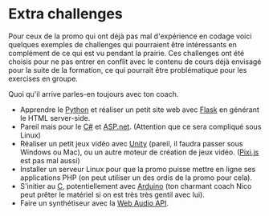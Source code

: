 # Extra challenges

Pour ceux de la promo qui ont déjà pas mal d'expérience en codage voici quelques exemples de challenges qui pourraient être intéressants en complément de ce qui est vu pendant la prairie. Ces challenges ont été choisis pour ne pas entrer en conflit avec le contenu de cours déjà envisagé pour la suite de la formation, ce qui pourrait être problématique pour les exercises en groupe.

Quoi qu'il arrive parles-en toujours avec ton coach.

* Apprendre le [Python](https://www.python.org/) et réaliser un petit site web avec [Flask](http://flask.pocoo.org/) en générant le HTML server-side.
* Pareil mais pour le [C#](https://fr.wikipedia.org/wiki/C_sharp) et [ASP.net](https://fr.wikipedia.org/wiki/ASP.NET). (Attention que ce sera compliqué sous Linux)
* Réaliser un petit jeux vidéo avec [Unity](https://store.unity.com/) (pareil, il faudra passer sous Windows ou Mac), ou un autre moteur de création de jeux vidéo. ([Pixi.js](http://www.pixijs.com/) est pas mal aussi)
* Installer un serveur Linux pour que la promo puisse mettre en ligne ses applications PHP (on peut utiliser un des ordis de la promo pour cela).
* S'initier au [C](https://fr.wikipedia.org/wiki/C_(langage)), potentiellement avec [Arduino](https://www.arduino.cc/) (ton charmant coach Nico peut prêter le matériel si on est très très gentil avec lui).
* Faire un synthétiseur avec la [Web Audio API](https://developer.mozilla.org/fr/docs/Web/API/Web_Audio_API).

